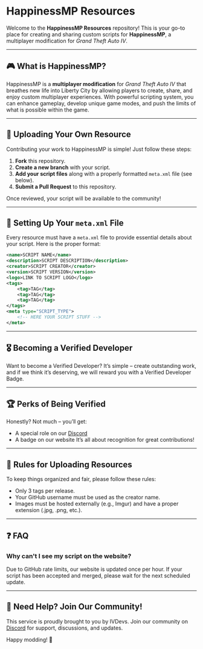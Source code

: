 # HappinessMP Resources

Welcome to the **HappinessMP Resources** repository! This is your go-to place for creating and sharing custom scripts for **HappinessMP**, a multiplayer modification for *Grand Theft Auto IV*.

---

## 🎮 What is HappinessMP?
HappinessMP is a **multiplayer modification** for *Grand Theft Auto IV* that breathes new life into Liberty City by allowing players to create, share, and enjoy custom multiplayer experiences. With powerful scripting system, you can enhance gameplay, develop unique game modes, and push the limits of what is possible within the game.

---

## 🚀 Uploading Your Own Resource
Contributing your work to HappinessMP is simple! Just follow these steps:

1. **Fork** this repository.
2. **Create a new branch** with your script.
3. **Add your script files** along with a properly formatted `meta.xml` file (see below).
4. **Submit a Pull Request** to this repository.

Once reviewed, your script will be available to the community!

---

## 📄 Setting Up Your `meta.xml` File
Every resource must have a `meta.xml` file to provide essential details about your script. Here is the proper format:

```xml
<name>SCRIPT NAME</name>
<description>SCRIPT DESCRIPTION</description>
<creator>SCRIPT CREATOR</creator>
<version>SCRIPT VERSION</version>
<logo>LINK TO SCRIPT LOGO</logo>
<tags>
    <tag>TAG</tag>
    <tag>TAG</tag>
    <tag>TAG</tag>
</tags>
<meta type="SCRIPT_TYPE">
    <!-- HERE YOUR SCRIPT STUFF -->
</meta>
```
---

## 🎖 Becoming a Verified Developer
Want to become a Verified Developer? It’s simple – create outstanding work, and if we think it’s deserving, we will reward you with a Verified Developer Badge.

---

## 🏆 Perks of Being Verified
Honestly? Not much – you’ll get:

* A special role on our [Discord](https://discord.com/invite/pBQMNCgksM)
* A badge on our website
It’s all about recognition for great contributions!

---

## 📜 Rules for Uploading Resources
To keep things organized and fair, please follow these rules:

* Only 3 tags per release.
* Your GitHub username must be used as the creator name.
* Images must be hosted externally (e.g., Imgur) and have a proper extension (.jpg, .png, etc.).

---

## ❓ FAQ
### Why can't I see my script on the website?
Due to GitHub rate limits, our website is updated once per hour. If your script has been accepted and merged, please wait for the next scheduled update.

---

## 💬 Need Help? Join Our Community!
This service is proudly brought to you by IVDevs. Join our community on [Discord](https://discord.com/invite/pBQMNCgksM) for support, discussions, and updates.

Happy modding! 🎉
